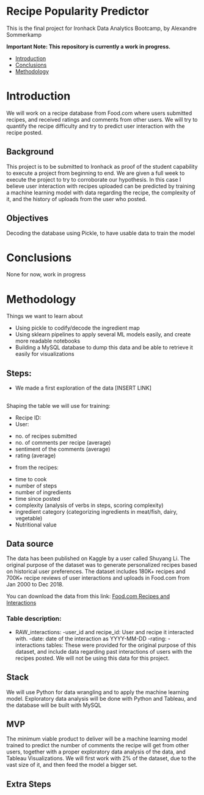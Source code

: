 # Recipe Popularity Predictor
This is the final project for Ironhack Data Analytics Bootcamp, by Alexandre Sommerkamp

**Important Note: This repository is currently a work in progress.**

* [Introduction](#Introduction)  
* [Conclusions](#Conclusions)  
* [Methodology](#Methodology)  


# Introduction
We will work on a recipe database from Food.com where users submitted recipes, and received ratings and comments from other users. We will try to quantify the recipe difficulty and try to predict user interaction with the recipe posted.  
## Background
This project is to be submitted to Ironhack as proof of the student capability to execute a project from beginning to end. We are given a full week to execute the project to try to corroborate our hypothesis. In this case I believe user interaction with recipes uploaded can be predicted by training a machine learning model with data regarding the recipe, the complexity of it, and the history of uploads from the user who posted. 

## Objectives
Decoding the database using Pickle, to have usable data to train the model

# Conclusions
None for now, work in progress

# Methodology
Things we want to learn about
- Using pickle to codify/decode the ingredient map 
- Using sklearn pipelines to apply several ML models easily, and create more readable notebooks
- Building a MySQL database to dump this data and be able to retrieve it easily for visualizations

## Steps:

- We made a first exploration of the data [INSERT LINK]





## 
Shaping the table we will use for training:
* Recipe ID: 
* User:
- no. of recipes submitted
- no. of comments per recipe (average)
- sentiment of the comments (average)
- rating (average)
* from the recipes:
- time to cook
- number of steps
- number of ingredients
- time since posted
- complexity (analysis of verbs in steps, scoring complexity)
- ingredient category (categorizing ingredients in meat/fish, dairy, vegetable)
- Nutritional value








## Data source
The data has been published on Kaggle by a user called Shuyang Li. The original purpose of the dataset was to generate personalized recipes based on historical user preferences. The dataset includes 180K+ recipes and 700K+ recipe reviews of user interactions and uploads in Food.com from Jan 2000 to Dec 2018.


You can download the data from this link: [Food.com Recipes and Interactions](https://www.kaggle.com/shuyangli94/food-com-recipes-and-user-interactions)

### Table description:
* RAW_interactions: 
-user_id and recipe_id: User and recipe it interacted with. 
-date: date of the interaction as YYYY-MM-DD
-rating: 
-interactions tables:  These were provided for the original purpose of this dataset, and include data regarding past interactions of users with the recipes posted. We will not be using this data for this project.



## Stack 
We will use Python for data wrangling and to apply the machine learning model.
Exploratory data analysis will be done with Python and Tableau, and the database will be built with MySQL 


## MVP
The minimum viable product to deliver will be a machine learning model trained to predict the number of comments the recipe will get from other users, together with a proper exploratory data analysis of the data, and Tableau Visualizations. 
We will first work with 2% of the dataset, due to the vast size of it, and then feed the model a bigger set. 


## Extra Steps





